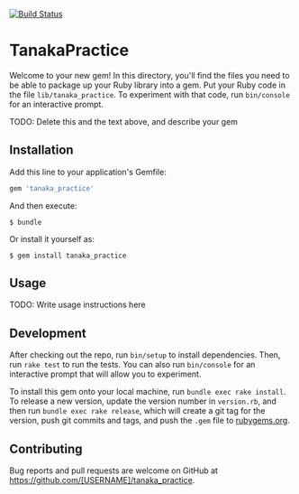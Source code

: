 [![Build Status](https://travis-ci.org/a-rom/tanaka_practice.svg?branch=master)](https://travis-ci.org/a-rom/tanaka_practice)

# TanakaPractice

Welcome to your new gem! In this directory, you'll find the files you need to be able to package up your Ruby library into a gem. Put your Ruby code in the file `lib/tanaka_practice`. To experiment with that code, run `bin/console` for an interactive prompt.

TODO: Delete this and the text above, and describe your gem

## Installation

Add this line to your application's Gemfile:

```ruby
gem 'tanaka_practice'
```

And then execute:

    $ bundle

Or install it yourself as:

    $ gem install tanaka_practice

## Usage

TODO: Write usage instructions here

## Development

After checking out the repo, run `bin/setup` to install dependencies. Then, run `rake test` to run the tests. You can also run `bin/console` for an interactive prompt that will allow you to experiment.

To install this gem onto your local machine, run `bundle exec rake install`. To release a new version, update the version number in `version.rb`, and then run `bundle exec rake release`, which will create a git tag for the version, push git commits and tags, and push the `.gem` file to [rubygems.org](https://rubygems.org).

## Contributing

Bug reports and pull requests are welcome on GitHub at https://github.com/[USERNAME]/tanaka_practice.


